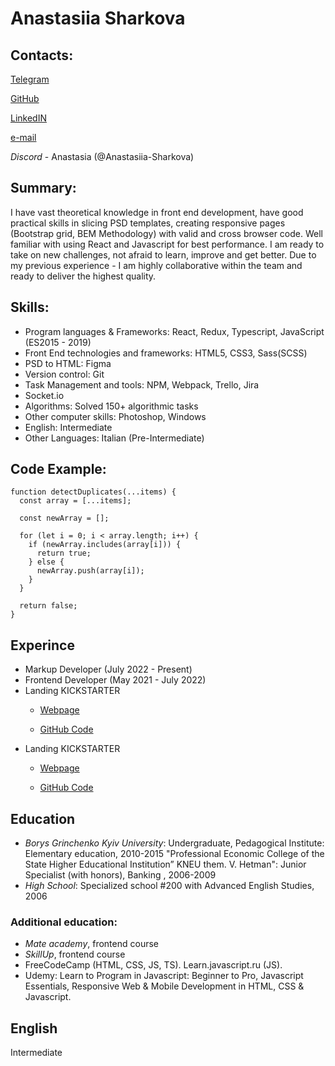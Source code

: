 # Anastasiia Sharkova

## Contacts:

[Telegram](https://t.me/Anastasiia_sharkova)

[GitHub](http://github.com/Anastasiia-Sharkova)

[LinkedIN](http://www.linkedin.com/in/anastasiia-sharkova-247b4623b)

[e-mail](anastasiiasharkova.work@gmail.com)

_Discord_ - Anastasia (@Anastasiia-Sharkova)

## Summary:

I have vast theoretical knowledge in front end development, have good practical skills in slicing PSD templates, creating responsive pages (Bootstrap grid, BEM Methodology) with valid and cross browser code. Well familiar with using React and Javascript for best performance. I am ready to take on new challenges, not afraid to learn, improve and get better. Due to my previous experience - I am highly collaborative within the team and ready to deliver the highest quality.

## Skills:

* Program languages & Frameworks: React, Redux, Typescript, JavaScript (ES2015 - 2019)
* Front End technologies and frameworks: HTML5, CSS3, Sass(SCSS)
* PSD to HTML: Figma
* Version control: Git
* Task Management and tools: NPM, Webpack, Trello, Jira
* Socket.io
* Algorithms: Solved 150+ algorithmic tasks
* Other computer skills: Photoshop, Windows
* English: Intermediate  
* Other Languages: Italian (Pre-Intermediate)

## Code Example:

``` 
function detectDuplicates(...items) {
  const array = [...items];

  const newArray = [];

  for (let i = 0; i < array.length; i++) {
    if (newArray.includes(array[i])) {
      return true;
    } else {
      newArray.push(array[i]);
    }
  }

  return false;
}
```

## Experince

* Markup Developer (July 2022 - Present)
* Frontend Developer (May 2021 - July 2022)
* Landing KICKSTARTER
    - [Webpage](https://anastasiia-sharkova.github.io/Kickstarter_landing/)

    - [GitHub Code](https://github.com/Anastasiia-Sharkova/Kickstarter_landing)
* Landing KICKSTARTER
    - [Webpage](https://anastasiia-sharkova.github.io/BOSE_landing/)

    - [GitHub Code](https://github.com/Anastasiia-Sharkova/BOSE_landing)

## Education

* _Borys Grinchenko Kyiv University_: Undergraduate, Pedagogical Institute: Elementary education, 2010-2015
"Professional Economic College of the State Higher Educational Institution” KNEU them. V. Hetman": 
Junior Specialist (with honors), Banking , 2006-2009
* _High School_: Specialized school #200 with Advanced English Studies, 2006

### Additional education:

* _Mate academy_, frontend course
* _SkillUp_, frontend course 
* FreeCodeCamp (HTML, CSS, JS, TS). Learn.javascript.ru (JS). 
* Udemy: Learn to Program in Javascript: Beginner to Pro, Javascript Essentials, Responsive Web & Mobile Development in HTML, CSS & Javascript.

## English
Intermediate